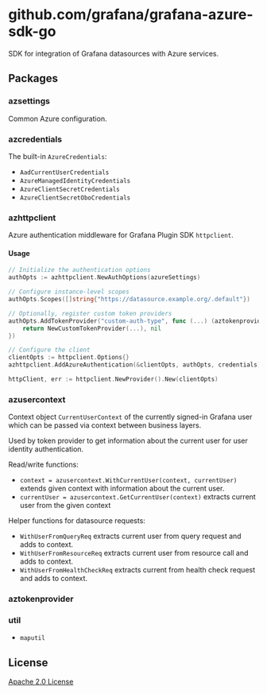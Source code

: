 # github.com/grafana/grafana-azure-sdk-go

SDK for integration of Grafana datasources with Azure services.

## Packages

### azsettings

Common Azure configuration.

### azcredentials

The built-in `AzureCredentials`:

- `AadCurrentUserCredentials`
- `AzureManagedIdentityCredentials`
- `AzureClientSecretCredentials`
- `AzureClientSecretOboCredentials`

### azhttpclient

Azure authentication middleware for Grafana Plugin SDK `httpclient`.

#### Usage

```go
// Initialize the authentication options
authOpts := azhttpclient.NewAuthOptions(azureSettings)

// Configure instance-level scopes
authOpts.Scopes([]string{"https://datasource.example.org/.default"})

// Optionally, register custom token providers
authOpts.AddTokenProvider("custom-auth-type", func (...) (aztokenprovider.AzureTokenProvider, error) {
	return NewCustomTokenProvider(...), nil
})

// Configure the client
clientOpts := httpclient.Options{}
azhttpclient.AddAzureAuthentication(&clientOpts, authOpts, credentials)

httpClient, err := httpclient.NewProvider().New(clientOpts)
```

### azusercontext

Context object `CurrentUserContext` of the currently signed-in Grafana user which can be passed
via context between business layers.

Used by token provider to get information about the current user for user identity authentication.

Read/write functions:

- `context = azusercontext.WithCurrentUser(context, currentUser)` extends given context with information about the current user.
- `currentUser = azusercontext.GetCurrentUser(context)` extracts current user from the given context

Helper functions for datasource requests:

- `WithUserFromQueryReq` extracts current user from query request and adds to context.
- `WithUserFromResourceReq` extracts current user from resource call and adds to context.
- `WithUserFromHealthCheckReq` extracts current from health check request and adds to context.

### aztokenprovider

### util

- `maputil`

## License

[Apache 2.0 License](https://github.com/grafana/azure-sdk-go/blob/master/LICENSE)
